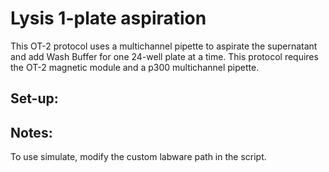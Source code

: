 # Lysis 1-plate aspiration

This OT-2 protocol uses a multichannel pipette to aspirate the supernatant and add Wash Buffer for one 24-well plate at a time. This protocol requires the OT-2 magnetic module and a p300 multichannel pipette.  

## Set-up:


## Notes:

To use simulate, modify the custom labware path in the script. 
